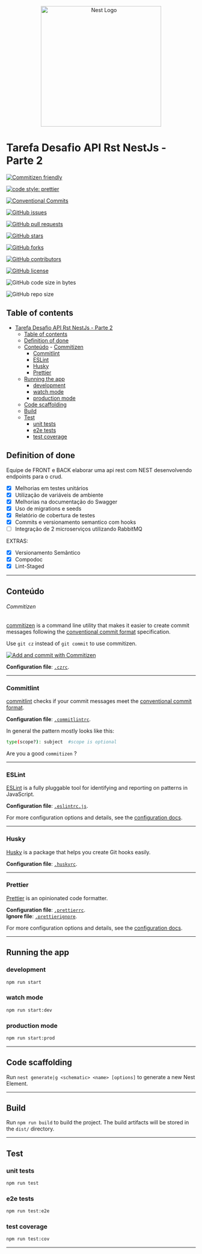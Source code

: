 
<p align="center">
  <a href="http://nestjs.com/" target="blank"><img src="https://nestjs.com/img/logo_text.svg" width="320" alt="Nest Logo" /></a>
</p>



# Tarefa Desafio API Rst NestJs - Parte 2

[![Commitizen friendly](https://img.shields.io/badge/commitizen-friendly-brightgreen.svg)](http://commitizen.github.io/cz-cli/)

[![code style: prettier](https://img.shields.io/badge/code_style-prettier-ff69b4.svg)](https://github.com/prettier/prettier)

[![Conventional Commits](https://img.shields.io/badge/Conventional%20Commits-1.0.0-yellow.svg)](https://conventionalcommits.org)

[![GitHub issues](https://img.shields.io/github/issues/cristopherlee/apiNest)](https://github.com/cristopherlee/apiNest/issues)

[![GitHub pull requests](https://img.shields.io/github/issues-pr/cristopherlee/apiNest)](https://github.com/cristopherlee/apiNest/pulls)

[![GitHub stars](https://img.shields.io/github/stars/cristopherlee/apiNest)](https://github.com/cristopherlee/apiNest/stargazers)

[![GitHub forks](https://img.shields.io/github/forks/cristopherlee/apiNest)](https://github.com/cristopherlee/apiNest/network)

[![GitHub contributors](https://img.shields.io/github/contributors/cristopherlee/apiNest)](https://github.com/cristopherlee/apiNest/graphs/contributors)

[![GitHub license](https://img.shields.io/github/license/cristopherlee/apiNest)](https://github.com/cristopherlee/apiNest)

![GitHub code size in bytes](https://img.shields.io/github/languages/code-size/cristopherlee/apiNest)

![GitHub repo size](https://img.shields.io/github/repo-size/cristopherlee/apiNest)

## Table of contents

- [Tarefa Desafio API Rst NestJs - Parte 2](#tarefa-desafio-api-rst-nestjs---parte-2)
  - [Table of contents](#table-of-contents)
  - [Definition of done](#definition-of-done)
  - [Conteúdo](#conteúdo)
          - [Commitizen](#commitizen)
    - [Commitlint](#commitlint)
    - [ESLint](#eslint)
    - [Husky](#husky)
    - [Prettier](#prettier)
  - [Running the app](#running-the-app)
    - [development](#development)
    - [watch mode](#watch-mode)
    - [production mode](#production-mode)
  - [Code scaffolding](#code-scaffolding)
  - [Build](#build)
  - [Test](#test)
    - [unit tests](#unit-tests)
    - [e2e tests](#e2e-tests)
    - [test coverage](#test-coverage)


## Definition of done

Equipe de FRONT e BACK elaborar uma api rest com NEST desenvolvendo endpoints para o crud.

 - [x] Melhorias em testes unitários
 - [x] Utilização de variáveis de ambiente
 - [x] Melhorias na documentação do Swagger
 - [x] Uso de migrations e seeds
 - [x] Relatório de cobertura de testes
 - [x] Commits e versionamento semantico com hooks
 - [ ] Integração de 2 microserviços utilizando RabbitMQ
 
EXTRAS:  
 - [x] Versionamento Semântico
 - [x] Compodoc 
 - [x] Lint-Staged

 ---------------------

 ## Conteúdo

###### Commitizen

[commitizen](https://github.com/commitizen/cz-cli) is a command line utility that makes it easier to create commit messages following the [conventional commit format](https://conventionalcommits.org) specification.

Use `git cz` instead of `git commit` to use commitizen.

[![Add and commit with Commitizen](https://github.com/commitizen/cz-cli/raw/master/meta/screenshots/add-commit.png)](https://github.com/commitizen/cz-cli/raw/master/meta/screenshots/add-commit.png)

**Configuration file**: [`.czrc`](https://github.com/smarlhens/nest7-boilerplate/blob/master/.czrc).

---

### Commitlint

[commitlint](https://github.com/conventional-changelog/commitlint) checks if your commit messages meet the [conventional commit format](https://conventionalcommits.org).

**Configuration file**: [`.commitlintrc`](https://github.com/smarlhens/nest7-boilerplate/blob/master/.commitlintrc).

In general the pattern mostly looks like this:

```sh
type(scope?): subject  #scope is optional
```

Are you a good `commitizen` ?

---
### ESLint

[ESLint](https://eslint.org/) is a fully pluggable tool for identifying and reporting on patterns in JavaScript.

**Configuration file**: [`.eslintrc.js`](https://github.com/smarlhens/nest7-boilerplate/blob/master/.eslintrc.js).

For more configuration options and details, see the [configuration docs](https://eslint.org/docs/user-guide/configuring).

---

### Husky

[Husky](https://github.com/typicode/husky) is a package that helps you create Git hooks easily.

**Configuration file**: [`.huskyrc`](https://github.com/smarlhens/nest7-boilerplate/blob/master/.huskyrc).

---

### Prettier

[Prettier](https://prettier.io/) is an opinionated code formatter.

**Configuration file**: [`.prettierrc`](https://github.com/smarlhens/nest7-boilerplate/blob/master/.prettierrc).  
**Ignore file**: [`.prettierignore`](https://github.com/smarlhens/nest7-boilerplate/blob/master/.prettierignore).

For more configuration options and details, see the [configuration docs](https://prettier.io/docs/en/configuration.html).

---

## Running the app

### development

```bash
npm run start
```

### watch mode

```bash
npm run start:dev
```

### production mode

```bash
npm run start:prod
```

---

## Code scaffolding

Run `nest generate|g <schematic> <name> [options]` to generate a new Nest Element.

---

## Build

Run `npm run build` to build the project. The build artifacts will be stored in the `dist/` directory.

---

## Test

### unit tests

```bash
npm run test
```

### e2e tests

```bash
npm run test:e2e
```

### test coverage

```bash
npm run test:cov
```

---